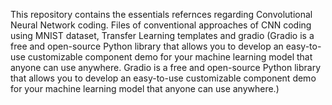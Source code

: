 
This repository contains the essentials refernces regarding Convolutional Neural Network coding.
Files of conventional approaches of CNN coding using MNIST dataset, Transfer Learning templates and gradio (Gradio is a free and open-source Python library that allows you to develop an easy-to-use customizable component demo for your machine learning model that anyone can use anywhere. Gradio is a free and open-source Python library that allows you to develop an easy-to-use customizable component demo for your machine learning model that anyone can use anywhere.) 